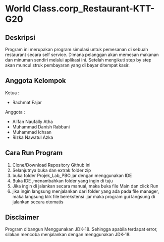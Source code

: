 # World Class.corp_Restaurant-KTT-G20

## Deskripsi

Program ini merupakan program simulasi untuk pemesanan di sebuah restaurant secara self service. Dimana pelanggan akan
memesan makanan dan minuman sendiri melalui aplikasi ini. Setelah mengikuti step by step akan muncul struk pembayaran
yang di bayar ditempat kasir.

## Anggota Kelompok

Ketua :

- Rachmat Fajar

Anggota :

- Alifan Naufally Atha
- Muhammad Danish Rabbani
- Muhammad Ichsan
- Rizka Nawatul Azka

## Cara Run Program

1. Clone/Download Repository Github ini
2. Selanjutnya buka dan extrak folder zip
3. buka folder Projek_Lab_PBO.jar dengan menggunakan IDE
4. Buka IDE ,menambahkan folder yang ingin di tuju
5. Jika ingin di jalankan secara manual, maka buka file Main dan click Run
6. jika ingin langsung menjalankan dari folder yang ada pada file manager,
   maka langsung klik file berekstensi .jar
   maka program gui langsung di jalankan secara otomatis

## Disclaimer

Program dibangun Menggunakan JDK-18. Sehingga apabila terdapat error, silakan mencoba
menjalankan dengan menggunakan JDK-18.
